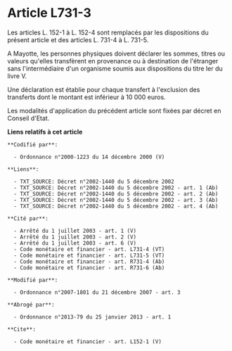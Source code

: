 # Article L731-3

Les articles L. 152-1 à L. 152-4 sont remplacés par les dispositions du présent article et des articles L. 731-4 à L. 731-5. 

A Mayotte, les personnes physiques doivent déclarer les sommes, titres ou valeurs qu'elles transfèrent en provenance ou à
destination de l'étranger sans l'intermédiaire d'un organisme soumis aux dispositions du titre Ier du livre V. 

Une déclaration est établie pour chaque transfert à l'exclusion des transferts dont le montant est inférieur à 10 000 euros. 

Les modalités d'application du précédent article sont fixées par décret en Conseil d'Etat.

**Liens relatifs à cet article**

	**Codifié par**:

	  - Ordonnance n°2000-1223 du 14 décembre 2000 (V)

	**Liens**:

	  - TXT_SOURCE: Décret n°2002-1440 du 5 décembre 2002
	  - TXT_SOURCE: Décret n°2002-1440 du 5 décembre 2002 - art. 1 (Ab)
	  - TXT_SOURCE: Décret n°2002-1440 du 5 décembre 2002 - art. 2 (Ab)
	  - TXT_SOURCE: Décret n°2002-1440 du 5 décembre 2002 - art. 3 (Ab)
	  - TXT_SOURCE: Décret n°2002-1440 du 5 décembre 2002 - art. 4 (Ab)

	**Cité par**:

	  - Arrêté du 1 juillet 2003 - art. 1 (V)
	  - Arrêté du 1 juillet 2003 - art. 2 (V)
	  - Arrêté du 1 juillet 2003 - art. 6 (V)
	  - Code monétaire et financier - art. L731-4 (VT)
	  - Code monétaire et financier - art. L731-5 (VT)
	  - Code monétaire et financier - art. R731-4 (Ab)
	  - Code monétaire et financier - art. R731-6 (Ab)

	**Modifié par**:

	  - Ordonnance n°2007-1801 du 21 décembre 2007 - art. 3

	**Abrogé par**:

	  - Ordonnance n°2013-79 du 25 janvier 2013 - art. 1

	**Cite**:

	  - Code monétaire et financier - art. L152-1 (V)
